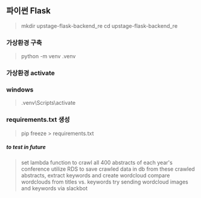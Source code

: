 ## 파이썬 Flask
> mkdir upstage-flask-backend_re
> cd upstage-flask-backend_re

### 가상환경 구축
> python -m venv .venv

### 가상환경 activate
### windows
>.venv\Scripts\activate

### requirements.txt 생성
> pip freeze > requirements.txt 

##### to test in future
> set lambda function to crawl all 400 abstracts of each year's conference
> utilize RDS to save crawled data in db
> from these crawled abstracts, extract keywords and create wordcloud
> compare wordclouds from titles vs. keywords
> try sending wordcloud images and keywords via slackbot